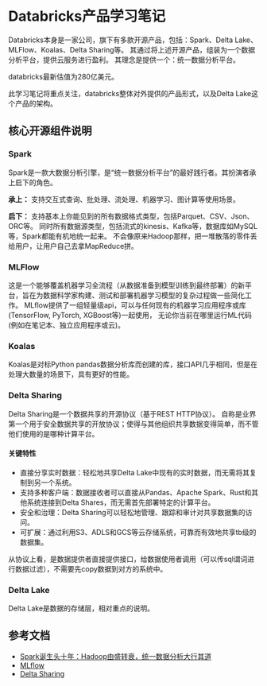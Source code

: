 # Databricks产品学习笔记
Databricks本身是一家公司，旗下有多款开源产品，包括：Spark、Delta Lake、MLFlow、Koalas、Delta Sharing等。
其通过将上述开源产品，组装为一个数据分析平台，提供云服务进行盈利。 其理念是提供一个：统一数据分析平台。 

databricks最新估值为280亿美元。

此学习笔记将重点关注，databricks整体对外提供的产品形式，以及Delta Lake这个产品的架构。

## 核心开源组件说明
### Spark
Spark是一款大数据分析引擎，是“统一数据分析平台”的最好践行者。其扮演者承上启下的角色。

**承上：** 
支持交互式查询、批处理、流处理、机器学习、图计算等使用场景。

**启下：** 
支持基本上你能见到的所有数据格式类型，包括Parquet、CSV、Json、ORC等。
同时所有数据源类型，包括流式的kinesis、Kafka等，数据库如MySQL等，Spark都能有机地统一起来。
不会像原来Hadoop那样，把一堆散落的零件丢给用户，让用户自己去拿MapReduce拼。

### MLFlow
这是一个能够覆盖机器学习全流程（从数据准备到模型训练到最终部署）的新平台，旨在为数据科学家构建、测试和部署机器学习模型的复杂过程做一些简化工作。
MLflow提供了一组轻量级api，可以与任何现有的机器学习应用程序或库(TensorFlow, PyTorch, XGBoost等)一起使用，
无论你当前在哪里运行ML代码(例如在笔记本、独立应用程序或云)。

### Koalas
Koalas是对标Python pandas数据分析库而创建的库，接口API几乎相同，但是在处理大数量的场景下，具有更好的性能。  

### Delta Sharing
Delta Sharing是一个数据共享的开源协议（基于REST HTTP协议）。
自称是业界第一个用于安全数据共享的开放协议；使得与其他组织共享数据变得简单，而不管他们使用的是哪种计算平台。

#### 关键特性
* 直接分享实时数据：轻松地共享Delta Lake中现有的实时数据，而无需将其复制到另一个系统。
* 支持多种客户端：数据接收者可以直接从Pandas、Apache Spark、Rust和其他系统连接到Delta Shares，而无需首先部署特定的计算平台。
* 安全和治理：Delta Sharing可以轻松地管理、跟踪和审计对共享数据集的访问。
* 可扩展：通过利用S3、ADLS和GCS等云存储系统，可靠而有效地共享tb级的数据集。

从协议上看，是数据提供者直接提供接口，给数据使用者调用（可以传sql谓词进行数据过滤），不需要先copy数据到对方的系统中。


### Delta Lake
Delta Lake是数据的存储层，相对重点的说明。





## 参考文档
* [Spark诞生头十年：Hadoop由盛转衰，统一数据分析大行其道](https://cloud.tencent.com/developer/news/491196)
* [MLflow](https://github.com/mlflow/mlflow)
* [Delta Sharing](https://github.com/delta-io/delta-sharing)
